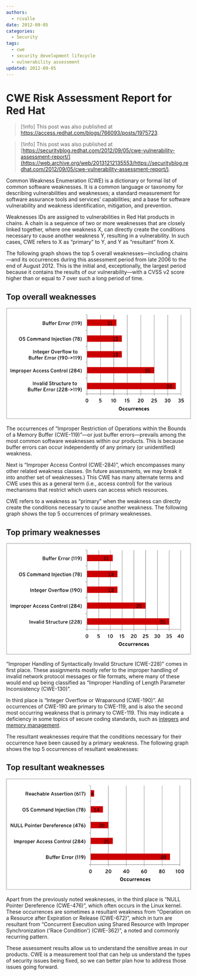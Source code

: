 ```yaml
---
authors:
  - rcvalle
date: 2012-09-05
categories:
  - Security
tags:
  - cwe
  - security development lifecycle
  - vulnerability assessment
updated: 2012-09-05
---
```


# CWE Risk Assessment Report for Red Hat

> [!info]
> This post was also published at
> <https://access.redhat.com/blogs/766093/posts/1975723>.

> [!info]
> This post was also published at
> [https://securityblog.redhat.com/2012/09/05/cwe-vulnerability-assessment-report/](https://web.archive.org/web/20131212135553/https://securityblog.redhat.com/2012/09/05/cwe-vulnerability-assessment-report/).

Common Weakness Enumeration (CWE) is a dictionary or formal list of common software weaknesses. It is a common language or taxonomy for describing vulnerabilities and weaknesses; a standard measurement for software assurance tools and services’ capabilities; and a base for software vulnerability and weakness identification, mitigation, and prevention.

<!-- more -->

Weaknesses IDs are assigned to vulnerabilities in Red Hat products in chains. A chain is a sequence of two or more weaknesses that are closely linked together, where one weakness X, can directly create the conditions necessary to cause another weakness Y, resulting in a vulnerability. In such cases, CWE refers to X as “primary” to Y, and Y as “resultant” from X.

The following graph shows the top 5 overall weaknesses—including chains—and its occurrences during this assessment period from late 2006 to the end of August 2012. This is the initial and, exceptionally, the largest period because it contains the results of our vulnerability—with a CVSS v2 score higher than or equal to 7 over such a long period of time.

## Top overall weaknesses

![Graph showing top overall weaknesses from late 2006 to the end of August 2012.](../../assets/blog/2012/09/05/cwe-risk-assessment-report-for-red-hat/weaknesses_1208.png "Top overall weaknesses from late 2006 to the end of August 2012.")

The occurrences of “Improper Restriction of Operations within the Bounds of a Memory Buffer (CWE-119)”—or just buffer errors—prevails among the most common software weaknesses within our products. This is because buffer errors can occur independently of any primary (or unidentified) weakness.

Next is “Improper Access Control (CWE-284)”, which encompasses many other related weakness classes. (In future assessments, we may break it into another set of weaknesses.) This CWE has many alternate terms and CWE uses this as a general term (i.e., access control) for the various mechanisms that restrict which users can access which resources.

CWE refers to a weakness as “primary” when the weakness can directly create the conditions necessary to cause another weakness. The following graph shows the top 5 occurrences of primary weaknesses.

## Top primary weaknesses

![Graph showing top primary weaknesses from late 2006 to the end of August 2012.](../../assets/blog/2012/09/05/cwe-risk-assessment-report-for-red-hat/primary_weaknesses_1208.png "Top primary weaknesses from late 2006 to the end of August 2012.")

“Improper Handling of Syntactically Invalid Structure (CWE-228)” comes in first place. These assignments mostly refer to the improper handling of invalid network protocol messages or file formats, where many of these would end up being classified as “Improper Handling of Length Parameter Inconsistency (CWE-130)”.

In third place is “Integer Overflow or Wraparound (CWE-190)”. All occurrences of CWE-190 are primary to CWE-119, and is also the second most occurring weakness that is primary to CWE-119. This may indicate a deficiency in some topics of secure coding standards, such as [integers](https://wiki.sei.cmu.edu/confluence/pages/viewpage.action?pageId=270) and [memory management](https://wiki.sei.cmu.edu/confluence/pages/viewpage.action?pageId=437).

The resultant weaknesses require that the conditions necessary for their occurrence have been caused by a primary weakness. The following graph shows the top 5 occurrences of resultant weaknesses:

## Top resultant weaknesses

![Graph showing top resultant weaknesses from late 2006 to the end of August 2012.](../../assets/blog/2012/09/05/cwe-risk-assessment-report-for-red-hat/resultant_weaknesses_1208.png "Top resultant weaknesses from late 2006 to the end of August 2012.")

Apart from the previously noted weaknesses, in the third place is “NULL Pointer Dereference (CWE-476)”, which often occurs in the Linux kernel. These occurrences are sometimes a resultant weakness from “Operation on a Resource after Expiration or Release (CWE-672)”, which in turn are resultant from “Concurrent Execution using Shared Resource with Improper Synchronization ('Race Condition') (CWE-362)”, a noted and commonly recurring pattern.

These assessment results allow us to understand the sensitive areas in our products. CWE is a measurement tool that can help us understand the types of security issues being fixed, so we can better plan how to address those issues going forward.
